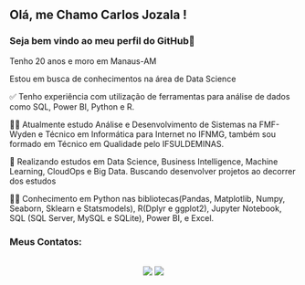 ## Olá, me Chamo Carlos Jozala !
### Seja bem vindo ao meu perfil do GitHub👋

Tenho 20 anos e moro em Manaus-AM

Estou em busca de conhecimentos na área de Data Science

:white_check_mark: Tenho experiência com utilização de ferramentas para análise de dados como SQL, Power BI, Python e R.

:man_student: Atualmente estudo Análise e Desenvolvimento de Sistemas na FMF-Wyden e Técnico em Informática para Internet no IFNMG, também sou formado em Técnico em Qualidade pelo IFSULDEMINAS.

:closed_book: Realizando estudos em Data Science, Business Intelligence, Machine Learning, CloudOps e Big Data. Buscando desenvolver projetos ao decorrer dos estudos

:technologist: Conhecimento em Python nas bibliotecas(Pandas, Matplotlib, Numpy, Seaborn, Sklearn e Statsmodels), R(Dplyr e ggplot2), Jupyter Notebook, SQL (SQL Server, MySQL e SQLite), Power BI, e Excel.

### Meus Contatos:

<div  align="center"><br>
<img align="center" = "mailto:dujozala@gmail.com"><img src="https://img.shields.io/badge/Gmail-D14836?style=for-the-badge&logo=gmail&logoColor=white" target="_blank"></a>
<img align="center" ="https://www.linkedin.com/in/carlosjozala/" target="_blank"><img src="https://img.shields.io/badge/-LinkedIn-%230077B5?style=for-the-badge&logo=linkedin&logoColor=white" target="_blank"></a>   
</div>
